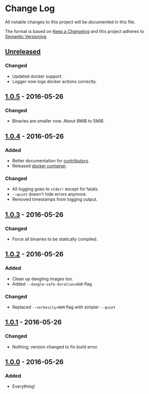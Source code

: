 Change Log
==========

All notable changes to this project will be documented in this file.

The format is based on [Keep a Changelog](http://keepachangelog.com/) and this project adheres to [Semantic Versioning](http://semver.org/).

[Unreleased]
------------

### Changed

-   Updated docker support.
-   Logger now logs docker actions correctly.

[1.0.5] - 2016-05-26
--------------------

### Changed

-   Binaries are smaller now. About 8MiB to 5MiB.

[1.0.4] - 2016-05-26
--------------------

### Added

-   Better documentation for [contributors](CONTRIBUTING.md).
-   Released [docker container](https://hub.docker.com/r/docwhat/docker-gc/).

### Changed

-   All logging goes to `stderr` except for fatals.
-   `--quiet` doesn't hide errors anymore.
-   Removed timestamps from logging output.

[1.0.3] - 2016-05-26
--------------------

### Changed

-   Force all binaries to be statically compiled.

[1.0.2] - 2016-05-26
--------------------

### Added

-   Clean up dangling images too.
-   Added `--dangle-safe-duration=DUR` flag

### Changed

-   Replaced `--verbosity=NUM` flag with simpler `--quiet`

[1.0.1] - 2016-05-26
----------------------

### Changed

-   Nothing; version changed to fix build error.

[1.0.0] - 2016-05-26
----------------------

### Added

-   Everything!


[Unreleased]: https://github.com/docwhat/docker-gc/compare/1.0.5...HEAD
[1.0.5]: https://github.com/docwhat/docker-gc/compare/1.0.4...1.0.5
[1.0.4]: https://github.com/docwhat/docker-gc/compare/1.0.3...1.0.4
[1.0.3]: https://github.com/docwhat/docker-gc/compare/1.0.2...1.0.3
[1.0.2]: https://github.com/docwhat/docker-gc/compare/1.0.1...1.0.2
[1.0.1]: https://github.com/docwhat/docker-gc/compare/1.0.0...1.0.1
[1.0.0]: https://github.com/docwhat/docker-gc/commits/1.0.0
